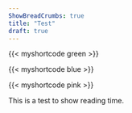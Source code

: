 ```yaml
---
ShowBreadCrumbs: true
title: "Test"
draft: true
---
```


{{< myshortcode green >}}

{{< myshortcode blue >}}

{{< myshortcode pink >}}


This is a test to show reading time.
